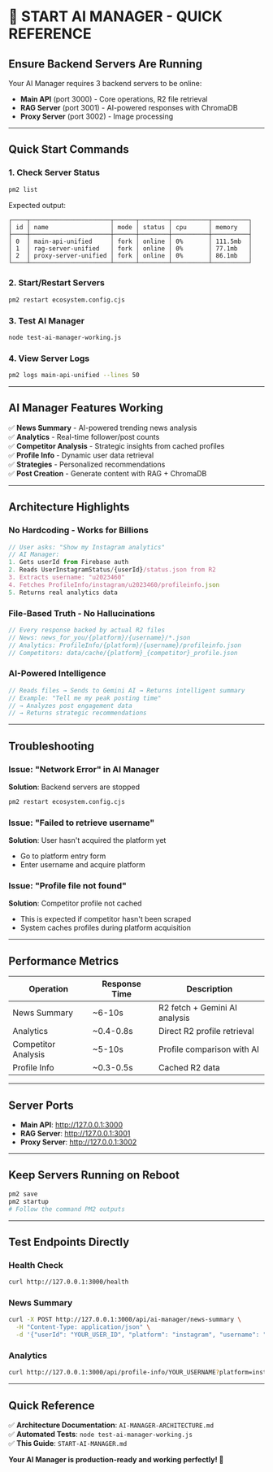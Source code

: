# 🚀 START AI MANAGER - QUICK REFERENCE

## **Ensure Backend Servers Are Running**

Your AI Manager requires 3 backend servers to be online:
- **Main API** (port 3000) - Core operations, R2 file retrieval
- **RAG Server** (port 3001) - AI-powered responses with ChromaDB
- **Proxy Server** (port 3002) - Image processing

---

## **Quick Start Commands**

### **1. Check Server Status**
```bash
pm2 list
```

Expected output:
```
┌────┬──────────────────────┬──────┬────────┬──────────┬──────────┐
│ id │ name                 │ mode │ status │ cpu      │ memory   │
├────┼──────────────────────┼──────┼────────┼──────────┼──────────┤
│ 0  │ main-api-unified     │ fork │ online │ 0%       │ 111.5mb  │
│ 1  │ rag-server-unified   │ fork │ online │ 0%       │ 77.1mb   │
│ 2  │ proxy-server-unified │ fork │ online │ 0%       │ 86.1mb   │
└────┴──────────────────────┴──────┴────────┴──────────┴──────────┘
```

### **2. Start/Restart Servers**
```bash
pm2 restart ecosystem.config.cjs
```

### **3. Test AI Manager**
```bash
node test-ai-manager-working.js
```

### **4. View Server Logs**
```bash
pm2 logs main-api-unified --lines 50
```

---

## **AI Manager Features Working**

✅ **News Summary** - AI-powered trending news analysis  
✅ **Analytics** - Real-time follower/post counts  
✅ **Competitor Analysis** - Strategic insights from cached profiles  
✅ **Profile Info** - Dynamic user data retrieval  
✅ **Strategies** - Personalized recommendations  
✅ **Post Creation** - Generate content with RAG + ChromaDB  

---

## **Architecture Highlights**

### **No Hardcoding - Works for Billions**
```javascript
// User asks: "Show my Instagram analytics"
// AI Manager:
1. Gets userId from Firebase auth
2. Reads UserInstagramStatus/{userId}/status.json from R2
3. Extracts username: "u2023460"
4. Fetches ProfileInfo/instagram/u2023460/profileinfo.json
5. Returns real analytics data
```

### **File-Based Truth - No Hallucinations**
```javascript
// Every response backed by actual R2 files
// News: news_for_you/{platform}/{username}/*.json
// Analytics: ProfileInfo/{platform}/{username}/profileinfo.json
// Competitors: data/cache/{platform}_{competitor}_profile.json
```

### **AI-Powered Intelligence**
```javascript
// Reads files → Sends to Gemini AI → Returns intelligent summary
// Example: "Tell me my peak posting time"
// → Analyzes post engagement data
// → Returns strategic recommendations
```

---

## **Troubleshooting**

### **Issue: "Network Error" in AI Manager**
**Solution**: Backend servers are stopped
```bash
pm2 restart ecosystem.config.cjs
```

### **Issue: "Failed to retrieve username"**
**Solution**: User hasn't acquired the platform yet
- Go to platform entry form
- Enter username and acquire platform

### **Issue: "Profile file not found"**
**Solution**: Competitor profile not cached
- This is expected if competitor hasn't been scraped
- System caches profiles during platform acquisition

---

## **Performance Metrics**

| Operation | Response Time | Description |
|-----------|--------------|-------------|
| News Summary | ~6-10s | R2 fetch + Gemini AI analysis |
| Analytics | ~0.4-0.8s | Direct R2 profile retrieval |
| Competitor Analysis | ~5-10s | Profile comparison with AI |
| Profile Info | ~0.3-0.5s | Cached R2 data |

---

## **Server Ports**

- **Main API**: http://127.0.0.1:3000
- **RAG Server**: http://127.0.0.1:3001  
- **Proxy Server**: http://127.0.0.1:3002

---

## **Keep Servers Running on Reboot**

```bash
pm2 save
pm2 startup
# Follow the command PM2 outputs
```

---

## **Test Endpoints Directly**

### **Health Check**
```bash
curl http://127.0.0.1:3000/health
```

### **News Summary**
```bash
curl -X POST http://127.0.0.1:3000/api/ai-manager/news-summary \
  -H "Content-Type: application/json" \
  -d '{"userId": "YOUR_USER_ID", "platform": "instagram", "username": "YOUR_USERNAME"}'
```

### **Analytics**
```bash
curl http://127.0.0.1:3000/api/profile-info/YOUR_USERNAME?platform=instagram
```

---

## **Quick Reference**

✅ **Architecture Documentation**: `AI-MANAGER-ARCHITECTURE.md`  
✅ **Automated Tests**: `node test-ai-manager-working.js`  
✅ **This Guide**: `START-AI-MANAGER.md`

**Your AI Manager is production-ready and working perfectly! 🚀**
